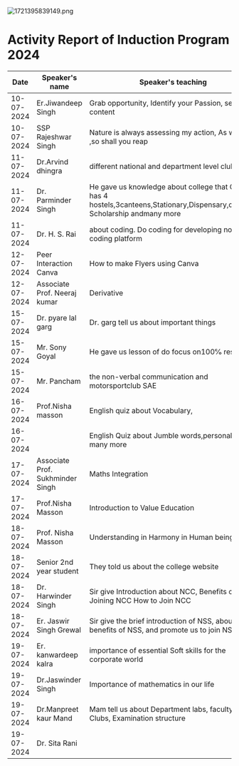 
![1721395839149.png](https://github.com/user-attachments/assets/f96c7c88-f27a-4402-868a-80d0923c4dd7)
# Activity Report of Induction Program 2024
| Date|Speaker's name|Speaker's teaching|
|-----|--------------|----------------|
|10-07-2024|Er.Jiwandeep Singh|Grab opportunity, Identify your Passion, see long content|
|10-07-2024|SSP Rajeshwar Singh|Nature is always assessing my action, As we sow ,so shall you reap
|11-07-2024|Dr.Arvind dhingra|different national and department level clubs
|11-07-2024| Dr. Parminder Singh|He gave us knowledge about college that College has 4  hostels,3canteens,Stationary,Dispensary,different Scholarship andmany more|
|11-07-2024|Dr. H. S. Rai| about coding. Do coding for developing non-coding platform
|12-07-2024|Peer Interaction Canva|How to make Flyers using Canva|
|12-07-2024|Associate Prof. Neeraj kumar |Derivative
|15-07-2024|Dr. pyare lal garg |Dr. garg tell us about important things|
|15-07-2024|Mr. Sony Goyal|He gave us lesson of do focus on100℅ result |
|15-07-2024|Mr. Pancham| the non-verbal communication and motorsportclub SAE
|16-07-2024|Prof.Nisha masson|English quiz about Vocabulary, |
|16-07-2024|         |English Quiz about Jumble words,personality ,and many more
|17-07-2024|Associate Prof. Sukhminder Singh| Maths Integration
|17-07-2024|Prof.Nisha Masson|Introduction to Value Education
|18-07-2024|Prof. Nisha Masson|Understanding in Harmony in Human being
|18-07-2024|Senior 2nd year student|They told us about the college website 
|18-07-2024|Dr. Harwinder Singh|Sir give Introduction about NCC, Benefits of Joining NCC How to Join NCC
|18-07-2024|Er. Jaswir Singh Grewal|Sir give the brief introduction of NSS, about the benefits of NSS, and promote us to join NSS
|19-07-2024| Er. kanwardeep kalra|importance of essential Soft skills for the corporate world 
|19-07-2024|Dr.Jaswinder Singh|Importance of mathematics in our life
|19-07-2024|Dr.Manpreet kaur Mand|Mam tell us about Department labs, faculty, Clubs, Examination structure
|19-07-2024|Dr. Sita Rani||

